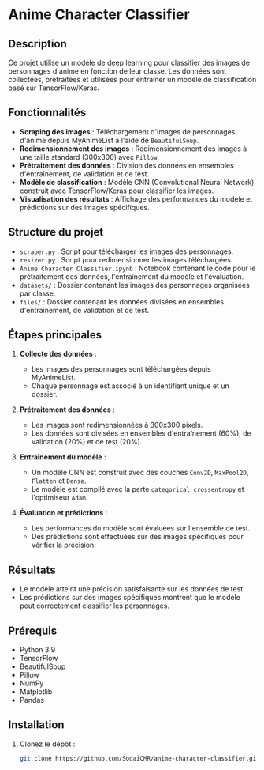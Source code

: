 # Anime Character Classifier

## Description
Ce projet utilise un modèle de deep learning pour classifier des images de personnages d'anime en fonction de leur classe. Les données sont collectées, prétraitées et utilisées pour entraîner un modèle de classification basé sur TensorFlow/Keras.

## Fonctionnalités
- **Scraping des images** : Téléchargement d'images de personnages d'anime depuis MyAnimeList à l'aide de `BeautifulSoup`.
- **Redimensionnement des images** : Redimensionnement des images à une taille standard (300x300) avec `Pillow`.
- **Prétraitement des données** : Division des données en ensembles d'entraînement, de validation et de test.
- **Modèle de classification** : Modèle CNN (Convolutional Neural Network) construit avec TensorFlow/Keras pour classifier les images.
- **Visualisation des résultats** : Affichage des performances du modèle et prédictions sur des images spécifiques.

## Structure du projet
- `scraper.py` : Script pour télécharger les images des personnages.
- `resizer.py` : Script pour redimensionner les images téléchargées.
- `Anime Character Classifier.ipynb` : Notebook contenant le code pour le prétraitement des données, l'entraînement du modèle et l'évaluation.
- `datasets/` : Dossier contenant les images des personnages organisées par classe.
- `files/` : Dossier contenant les données divisées en ensembles d'entraînement, de validation et de test.

## Étapes principales
1. **Collecte des données** :
   - Les images des personnages sont téléchargées depuis MyAnimeList.
   - Chaque personnage est associé à un identifiant unique et un dossier.

2. **Prétraitement des données** :
   - Les images sont redimensionnées à 300x300 pixels.
   - Les données sont divisées en ensembles d'entraînement (60%), de validation (20%) et de test (20%).

3. **Entraînement du modèle** :
   - Un modèle CNN est construit avec des couches `Conv2D`, `MaxPool2D`, `Flatten` et `Dense`.
   - Le modèle est compilé avec la perte `categorical_crossentropy` et l'optimiseur `Adam`.

4. **Évaluation et prédictions** :
   - Les performances du modèle sont évaluées sur l'ensemble de test.
   - Des prédictions sont effectuées sur des images spécifiques pour vérifier la précision.

## Résultats
- Le modèle atteint une précision satisfaisante sur les données de test.
- Les prédictions sur des images spécifiques montrent que le modèle peut correctement classifier les personnages.

## Prérequis
- Python 3.9
- TensorFlow
- BeautifulSoup
- Pillow
- NumPy
- Matplotlib
- Pandas

## Installation
1. Clonez le dépôt :
   ```bash
   git clone https://github.com/SodaiCMR/anime-character-classifier.git
